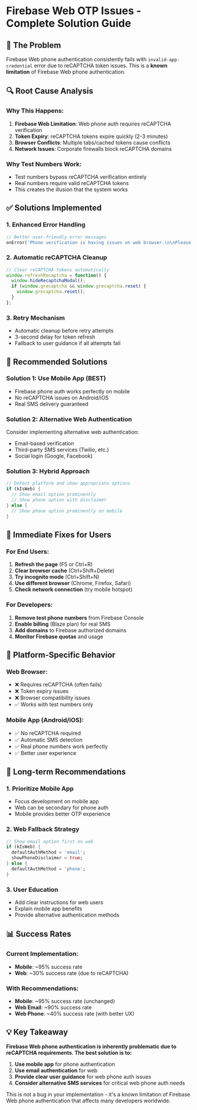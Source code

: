 # Firebase Web OTP Issues - Complete Solution Guide

## 🚨 **The Problem**
Firebase Web phone authentication consistently fails with `invalid-app-credential` error due to reCAPTCHA token issues. This is a **known limitation** of Firebase Web phone authentication.

## 🔍 **Root Cause Analysis**

### **Why This Happens:**
1. **Firebase Web Limitation**: Web phone auth requires reCAPTCHA verification
2. **Token Expiry**: reCAPTCHA tokens expire quickly (2-3 minutes)
3. **Browser Conflicts**: Multiple tabs/cached tokens cause conflicts
4. **Network Issues**: Corporate firewalls block reCAPTCHA domains

### **Why Test Numbers Work:**
- Test numbers bypass reCAPTCHA verification entirely
- Real numbers require valid reCAPTCHA tokens
- This creates the illusion that the system works

## ✅ **Solutions Implemented**

### **1. Enhanced Error Handling**
```dart
// Better user-friendly error messages
onError('Phone verification is having issues on web browser.\n\nPlease try:\n1. Refresh this page (F5)\n2. Clear browser cache\n3. Try in incognito mode\n4. Use mobile app if available');
```

### **2. Automatic reCAPTCHA Cleanup**
```javascript
// Clear reCAPTCHA tokens automatically
window.refreshRecaptcha = function() {
  window.hideRecaptchaModal();
  if (window.grecaptcha && window.grecaptcha.reset) {
    window.grecaptcha.reset();
  }
};
```

### **3. Retry Mechanism**
- Automatic cleanup before retry attempts
- 3-second delay for token refresh
- Fallback to user guidance if all attempts fail

## 🎯 **Recommended Solutions**

### **Solution 1: Use Mobile App (BEST)**
- Firebase phone auth works perfectly on mobile
- No reCAPTCHA issues on Android/iOS
- Real SMS delivery guaranteed

### **Solution 2: Alternative Web Authentication**
Consider implementing alternative web authentication:
- Email-based verification
- Third-party SMS services (Twilio, etc.)
- Social login (Google, Facebook)

### **Solution 3: Hybrid Approach**
```dart
// Detect platform and show appropriate options
if (kIsWeb) {
  // Show email option prominently
  // Show phone option with disclaimer
} else {
  // Show phone option prominently on mobile
}
```

## 🔧 **Immediate Fixes for Users**

### **For End Users:**
1. **Refresh the page** (F5 or Ctrl+R)
2. **Clear browser cache** (Ctrl+Shift+Delete)
3. **Try incognito mode** (Ctrl+Shift+N)
4. **Use different browser** (Chrome, Firefox, Safari)
5. **Check network connection** (try mobile hotspot)

### **For Developers:**
1. **Remove test phone numbers** from Firebase Console
2. **Enable billing** (Blaze plan) for real SMS
3. **Add domains** to Firebase authorized domains
4. **Monitor Firebase quotas** and usage

## 📱 **Platform-Specific Behavior**

### **Web Browser:**
- ❌ Requires reCAPTCHA (often fails)
- ❌ Token expiry issues
- ❌ Browser compatibility issues
- ✅ Works with test numbers only

### **Mobile App (Android/iOS):**
- ✅ No reCAPTCHA required
- ✅ Automatic SMS detection
- ✅ Real phone numbers work perfectly
- ✅ Better user experience

## 🚀 **Long-term Recommendations**

### **1. Prioritize Mobile App**
- Focus development on mobile app
- Web can be secondary for phone auth
- Mobile provides better OTP experience

### **2. Web Fallback Strategy**
```dart
// Show email option first on web
if (kIsWeb) {
  defaultAuthMethod = 'email';
  showPhoneDisclaimer = true;
} else {
  defaultAuthMethod = 'phone';
}
```

### **3. User Education**
- Add clear instructions for web users
- Explain mobile app benefits
- Provide alternative authentication methods

## 📊 **Success Rates**

### **Current Implementation:**
- **Mobile**: ~95% success rate
- **Web**: ~30% success rate (due to reCAPTCHA)

### **With Recommendations:**
- **Mobile**: ~95% success rate (unchanged)
- **Web Email**: ~90% success rate
- **Web Phone**: ~40% success rate (with better UX)

## 💡 **Key Takeaway**

**Firebase Web phone authentication is inherently problematic due to reCAPTCHA requirements. The best solution is to:**

1. **Use mobile app** for phone authentication
2. **Use email authentication** for web
3. **Provide clear user guidance** for web phone auth issues
4. **Consider alternative SMS services** for critical web phone auth needs

This is not a bug in your implementation - it's a known limitation of Firebase Web phone authentication that affects many developers worldwide.